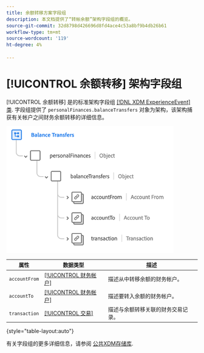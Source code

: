 ```yaml
---
title: 余额转移方案字段组
description: 本文档提供了“转帐余额”架构字段组的概览。
source-git-commit: 32d8798d426696d8fd4ace4c53a8bf9b4db26b61
workflow-type: tm+mt
source-wordcount: '119'
ht-degree: 4%

---
```


# [!UICONTROL 余额转移] 架构字段组

[!UICONTROL 余额转移] 是的标准架构字段组 [[!DNL XDM ExperienceEvent] 类](../../classes/experienceevent.md). 字段组提供了 `personalFinances.balanceTransfers` 对象为架构，该架构捕获有关帐户之间财务余额转移的详细信息。

![](../../images/field-groups/balance-transfers.png)

| 属性 | 数据类型 | 描述 |
| --- | --- | --- |
| `accountFrom` | [[!UICONTROL 财务帐户]](../../data-types/financial-account.md) | 描述从中转移余额的财务帐户。 |
| `accountTo` | [[!UICONTROL 财务帐户]](../../data-types/financial-account.md) | 描述要转入余额的财务帐户。 |
| `transaction` | [[!UICONTROL 交易]](../../data-types/transaction.md) | 描述与余额转移关联的财务交易记录。 |

{style=&quot;table-layout:auto&quot;}

有关字段组的更多详细信息，请参阅 [公共XDM存储库](https://github.com/adobe/xdm/blob/master/docs/reference/fieldgroups/experience-event/industry-verticals/experienceevent-balance-transfers.schema.json).
